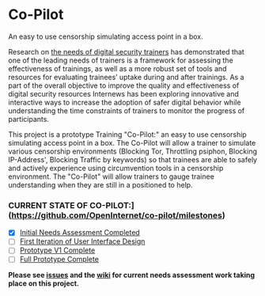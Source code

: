 Co-Pilot
========

An easy to use censorship simulating access point in a box.

Research on [the needs of digital security trainers](https://www.internews.org/research-publications/training-digital-security-trainers-preliminary-review-methods-needs-and-challe) has demonstrated that one of the leading needs of trainers is a framework for assessing the effectiveness of trainings, as well as a more robust set of tools and resources for evaluating trainees’ uptake during and after trainings. As a part of the overall objective to improve the quality and effectiveness of digital security resources Internews has been exploring innovative and interactive ways to increase the adoption of safer digital behavior while understanding the time constraints of trainers to monitor the progress of participants.

This project is a prototype Training "Co-Pilot:" an easy to use censorship simulating access point in a box. The Co-Pilot will allow a trainer to simulate various censorship environments (Blocking Tor, Throttling psiphon, Blocking IP-Address', Blocking Traffic by keywords) so that trainees are able to safely and actively experience using circumvention tools in a censorship environment. The "Co-Pilot" will allow trainers to gauge trainee understanding when they are still in a positioned to help.


### CURRENT STATE OF CO-PILOT:](https://github.com/OpenInternet/co-pilot/milestones)
 - [X] [Initial Needs Assessment Completed ](https://github.com/OpenInternet/co-pilot/issues?q=milestone%3A%22Initial+Needs+Assessment+Completed%22)
 - [ ] [First Iteration of User Interface Design](https://github.com/OpenInternet/co-pilot/milestones/First%20Iteration%20of%20User%20Interface%20Design)
 - [ ] [Prototype V1 Complete](https://github.com/OpenInternet/co-pilot/milestones/Prototype%20V1%20Complete)
 - [ ] [Full Prototype Complete](https://github.com/OpenInternet/co-pilot/milestones/Full%20Prototype%20Complete)

**Please see [issues](https://github.com/OpenInternet/co-pilot/issues) and the [wiki](https://github.com/OpenInternet/co-pilot/wiki) for current needs assessment work taking place on this project.**
